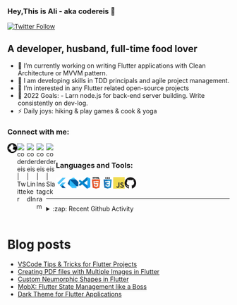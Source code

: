 ### Hey,This is Ali - aka codereis 👋

 
[![Twitter Follow](https://img.shields.io/twitter/follow/codereis1?label=Follow%20codereis&style=social)](https://twitter.com/Codereis1)


## A developer, husband, full-time food lover

- :calling: I’m currently working on writing Flutter applications with Clean Architecture or MVVM pattern.
- :beginner: I am developing skills in TDD principals and agile project management.
- 👯 I’m interested in any Flutter related open-source projects
- 🔭 2022 Goals: - Larn node.js for back-end server building. Write consistently on dev-log.
- ⚡ Daily joys:  hiking & play games & cook & yoga

### Connect with me:

[<img align="left" alt="codereis" width="22px" src="https://raw.githubusercontent.com/iconic/open-iconic/master/svg/globe.svg" />][website]
[<img align="left" alt="codereis | Twitter" width="22px" src="https://cdn.jsdelivr.net/npm/simple-icons@v3/icons/twitter.svg" />][twitter]
[<img align="left" alt="codereis | LinkedIn" width="22px" src="https://cdn.jsdelivr.net/npm/simple-icons@v3/icons/linkedin.svg" />][linkedin]
[<img align="left" alt="codereis | Instagram" width="22px" src="https://cdn.jsdelivr.net/npm/simple-icons@v3/icons/instagram.svg" />][instagram]
[<img align="left" alt="codereis | Slack" width="22px" src="https://cdn.jsdelivr.net/npm/simple-icons@v3/icons/slack.svg" />][slack]


<br />

### Languages and Tools:

<img align="left" alt="GitHub" width="26px" src="https://raw.githubusercontent.com/github/explore/cebd63002168a05a6a642f309227eefeccd92950/topics/flutter/flutter.png" />

<img align="left" alt="GitHub" width="26px" src="https://raw.githubusercontent.com/github/explore/80688e429a7d4ef2fca1e82350fe8e3517d3494d/topics/dart/dart.png" />

<img align="left" alt="Visual Studio Code" width="26px" src="https://raw.githubusercontent.com/github/explore/80688e429a7d4ef2fca1e82350fe8e3517d3494d/topics/visual-studio-code/visual-studio-code.png" />
<img align="left" alt="HTML5" width="26px" src="https://raw.githubusercontent.com/github/explore/80688e429a7d4ef2fca1e82350fe8e3517d3494d/topics/html/html.png" />
<img align="left" alt="CSS3" width="26px" src="https://raw.githubusercontent.com/github/explore/80688e429a7d4ef2fca1e82350fe8e3517d3494d/topics/css/css.png" />

<img align="left" alt="JavaScript" width="26px" src="https://raw.githubusercontent.com/github/explore/80688e429a7d4ef2fca1e82350fe8e3517d3494d/topics/javascript/javascript.png" />

<img align="left" alt="GitHub" width="26px" src="https://raw.githubusercontent.com/github/explore/78df643247d429f6cc873026c0622819ad797942/topics/github/github.png" />


<br />
<br />

---

<details>
  <summary>:zap: Recent Github Activity</summary>
 
<!--START_SECTION:waka-->
```text
Week: 22 January, 2022 - 29 January, 2022

Dart   7 hrs 59 mins   ███████████████████████▒░   93.97 % 
YAML   24 mins         █▒░░░░░░░░░░░░░░░░░░░░░░░   04.75 % 
Bash   4 mins          ▒░░░░░░░░░░░░░░░░░░░░░░░░   00.90 % 
XML    1 min           ░░░░░░░░░░░░░░░░░░░░░░░░░   00.26 % 
JSON   0 secs          ░░░░░░░░░░░░░░░░░░░░░░░░░   00.10 % 
```
<!--END_SECTION:waka-->
</details>

<br />


# Blog posts
<!-- BLOG-POST-LIST:START -->
- [VSCode Tips &amp; Tricks for Flutter Projects](https://dev.to/husbycodereis/vscode-tips-tricks-for-flutter-projects-4m12)
- [Creating PDF files with Multiple Images in Flutter](https://dev.to/husbycodereis/creating-pdf-files-with-multiple-images-in-flutter-3eco)
- [Custom Neumorphic Shapes in Flutter](https://dev.to/husbycodereis/custom-neumorphic-shapes-in-flutter-1mml)
- [MobX: Flutter State Management like a Boss](https://dev.to/husbycodereis/mobx-flutter-state-management-like-a-boss-28m5)
- [Dark Theme for Flutter Applications](https://dev.to/husbycodereis/dark-theme-for-flutter-applications-2ngp)
<!-- BLOG-POST-LIST:END -->

[website]: https://codereis.com
[twitter]: https://twitter.com/Codereis1
[youtube]: https://www.youtube.com/user/runb1tchrun
[instagram]: https://instagram.com/husbycodereis
[linkedin]: https://www.linkedin.com/in/alirizareisoglu/
[discord]: https://twitter.com/Codereis1
[slack]: https://fluttercommunity.slack.com/team/U0174J52N8L
